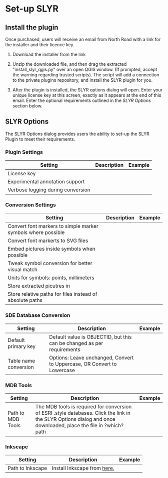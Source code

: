 # Set-up SLYR #
<!-- it would be nice to only give access to this page to purchasers -->

## Install the plugin ##
Once purchased, users will receive an email from North Road with a link for the installer and their licence key. 

1. Download the installer from the link

2. Unzip the downloaded file, and then drag the extracted "install_slyr_qgis.py" over an open QGIS window. (If prompted, accept the warning regarding trusted scripts). The script will add a connection to the private plugins repository, and install the SLYR plugin for you.

3. After the plugin is installed, the SLYR options dialog will open. Enter your unique license key at this screen, exactly as it appears at the end of this email. Enter the optional requirements outlined in the *SLYR Options* section below.

## SLYR Options ##
The SLYR Options dialog provides users the ability to set-up the SLYR Plugin to meet their requirements. 

### Plugin Settings ###
| Setting | Description | Example |
| ---| --- | --- |
License key |  | 
Experimental annotation support |  | 
Verbose logging during conversion |  | 

### Conversion Settings ###
| Setting | Description | Example |
| ---| --- | --- |
Convert font markers to simple marker symbols where possible |  | 
Convert font markerts to SVG files |  | 
Embed pictures inside symbols when possible |  | 
Tweak symbol conversion for better visual match |  |  |  | 
Units for symbols: points, millimeters |  | 
Store extracted picutres in |  | 
Store relative paths for files instead of absolute paths |  | 

### SDE Database Conversion ###
| Setting | Description | Example |
| ---| --- | --- |
Default primary key | Default value is OBJECTID, but this can be changed as per requirements |
Table name conversion | Options: Leave unchanged, Convert to Uppercase, OR Convert to Lowercase |

### MDB Tools ###

| Setting | Description | Example |
| ---| --- | --- |
Path to MDB Tools | The MDB tools is required for conversion of ESRI .style databases. Click the link in the SLYR Options dialog and once downloaded, place the file in ?which? path |

### Inkscape ###
| Setting | Description | Example |
| ---| --- | --- |
Path to Inkscape | Install Inkscape from [here.](https://inkscape.org) |
